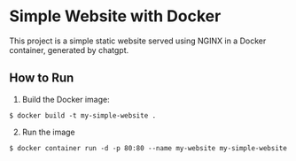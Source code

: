 # Simple Website with Docker
This project is a simple static website served using NGINX in a Docker container, generated by chatgpt.

## How to Run

1. Build the Docker image:

`$ docker build -t my-simple-website .`



2. Run the image

`$ docker container run -d -p 80:80 --name my-website my-simple-website`
